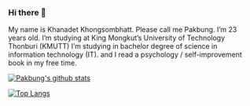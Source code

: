 ### Hi there 👋
My name is Khanadet Khongsombhatt. Please call me Pakbung. I’m 23 years old. I’m studying at King Mongkut’s University of Technology Thonburi (KMUTT) I’m studying in bachelor degree of science in information technology (IT). and I read a psychology / self-improvement book in my free time.

[![Pakbung's github stats](https://github-readme-stats.vercel.app/api?username=kndpakbung)](https://github.com/kndpakbung/github-readme-stats)

[![Top Langs](https://github-readme-stats.vercel.app/api/top-langs/?username=kndpakbung)](https://github.com/kndpakbung/github-readme-stats)



